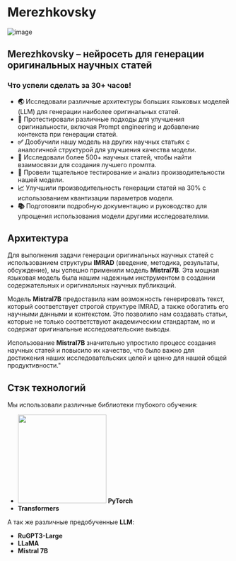 # Merezhkovsky
![image](https://github.com/sharafetdinov42/CheckAI_ikanam/assets/148991752/4ab56a79-735a-433d-b17e-ef635da03f4e)
## Merezhkovsky – нейросеть для генерации оригинальных научных статей 

### Что успели сделать за 30+ часов!
- **🌏** Исследовали различные архитектуры больших языковых моделей (LLM) для генерации наиболее оригинальных статей.
- **📕** Протестировали различные подходы для улучшения оригинальности, включая Prompt engineering и добавление контекста при генерации статей.
- **✅** Дообучили нашу модель на других научных статьях с аналогичной структурой для улучшения качества модели.
- **💾** Исследовали более 500+ научных статей, чтобы найти взаимосвязи для создания лучшего промпта.
- **🧪** Провели тщательное тестирование и анализ производительности нашей модели.
- **📈** Улучшили производительность генерации статей на 30% с использованием квантизации параметров модели.
- **📚** Подготовили подробную документацию и руководство для упрощения использования модели другими исследователями.

## Архитектура
Для выполнения задачи генерации оригинальных научных статей с использованием структуры **IMRAD** (введение, методика, результаты, обсуждение), мы успешно применили модель **Mistral7B**. Эта мощная языковая модель была нашим надежным инструментом в создании содержательных и оригинальных научных публикаций.

Модель **Mistral7B** предоставила нам возможность генерировать текст, который соответствует строгой структуре IMRAD, а также обогатить его научными данными и контекстом. Это позволило нам создавать статьи, которые не только соответствуют академическим стандартам, но и содержат оригинальные исследовательские выводы.

Использование **Mistral7B** значительно упростило процесс создания научных статей и повысило их качество, что было важно для достижения наших исследовательских целей и ценно для нашей общей продуктивности."

## Стэк технологий
Мы использовали различные библиотеки глубокого обучения:
- <img src="[https://user-images.githubusercontent.com/link-to-your-image.png](https://i.ytimg.com/vi/0MVyXEYMbgc/hqdefault.jpg)" width="200" /> **PyTorch**
- **Transformers**

А так же различные предобученные **LLM**:
- **RuGPT3-Large**
- **LLaMA**
- **Mistral 7B**
